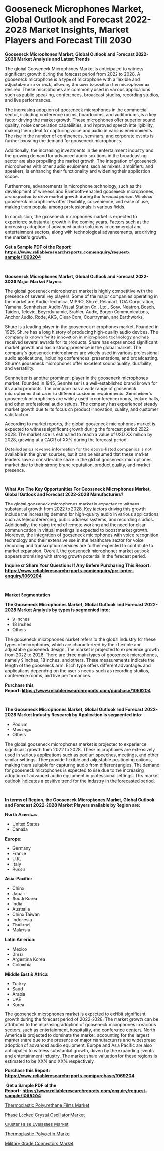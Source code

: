 <p><h1>Gooseneck Microphones Market, Global Outlook and Forecast 2022-2028 Market Insights, Market Players and Forecast Till 2030</h1></p><p><strong>Gooseneck Microphones Market, Global Outlook and Forecast 2022-2028 Market Analysis and Latest Trends</strong></p>
<p><p>The global Gooseneck Microphones Market is anticipated to witness significant growth during the forecast period from 2022 to 2028. A gooseneck microphone is a type of microphone with a flexible and adjustable arm or neck, allowing the user to position the microphone as desired. These microphones are commonly used in various applications such as public speaking, conferences, broadcast studios, recording studios, and live performances.</p><p>The increasing adoption of gooseneck microphones in the commercial sector, including conference rooms, boardrooms, and auditoriums, is a key factor driving the market growth. These microphones offer superior sound quality, noise cancellation capabilities, and improved speech intelligibility, making them ideal for capturing voice and audio in various environments. The rise in the number of conferences, seminars, and corporate events is further boosting the demand for gooseneck microphones.</p><p>Additionally, the increasing investments in the entertainment industry and the growing demand for advanced audio solutions in the broadcasting sector are also propelling the market growth. The integration of gooseneck microphones with other audio equipment, such as mixers, amplifiers, and speakers, is enhancing their functionality and widening their application scope.</p><p>Furthermore, advancements in microphone technology, such as the development of wireless and Bluetooth-enabled gooseneck microphones, are expected to drive market growth during the forecast period. Wireless gooseneck microphones offer flexibility, convenience, and ease of use, making them popular among professionals in various fields.</p><p>In conclusion, the gooseneck microphones market is expected to experience substantial growth in the coming years. Factors such as the increasing adoption of advanced audio solutions in commercial and entertainment sectors, along with technological advancements, are driving the market's growth.</p></p>
<p><strong>Get a Sample PDF of the Report:&nbsp; <a href="https://www.reliableresearchreports.com/enquiry/request-sample/1069204">https://www.reliableresearchreports.com/enquiry/request-sample/1069204</a></strong></p>
<p>&nbsp;</p>
<p><strong>Gooseneck Microphones Market, Global Outlook and Forecast 2022-2028 Major Market Players</strong></p>
<p><p>The global gooseneck microphones market is highly competitive with the presence of several key players. Some of the major companies operating in the market are Audio-Technica, MIPRO, Shure, Relacart, TOA Corporation, Yamaha, Sennheiser, Audio-Visual Station Co., Ltd., Sony, Neatron, Bosch, Taiden, Televic, Beyerdynamic, Brahler, Audix, Bogen Communications, Anchor Audio, Rode, AKG, Clear-Com, Countryman, and Earthworks.</p><p>Shure is a leading player in the gooseneck microphones market. Founded in 1925, Shure has a long history of producing high-quality audio devices. The company is known for its innovation in microphone technology and has received several awards for its products. Shure has experienced significant market growth and has a strong presence in the global market. The company's gooseneck microphones are widely used in various professional audio applications, including conferences, presentations, and broadcasting. Shure's gooseneck microphones offer excellent sound quality, durability, and versatility.</p><p>Sennheiser is another prominent player in the gooseneck microphones market. Founded in 1945, Sennheiser is a well-established brand known for its audio products. The company has a wide range of gooseneck microphones that cater to different customer requirements. Sennheiser's gooseneck microphones are widely used in conference rooms, lecture halls, and other professional audio setups. The company has experienced steady market growth due to its focus on product innovation, quality, and customer satisfaction.</p><p>According to market reports, the global gooseneck microphones market is expected to witness significant growth during the forecast period 2022-2028. The market size is estimated to reach a value of USD XX million by 2028, growing at a CAGR of XX% during the forecast period.</p><p>Detailed sales revenue information for the above-listed companies is not available in the given sources, but it can be assumed that these market leaders have a considerable share in the global gooseneck microphones market due to their strong brand reputation, product quality, and market presence.</p></p>
<p>&nbsp;</p>
<p><strong>What Are The Key Opportunities For Gooseneck Microphones Market, Global Outlook and Forecast 2022-2028 Manufacturers?</strong></p>
<p><p>The global gooseneck microphones market is expected to witness substantial growth from 2022 to 2028. Key factors driving this growth include the increasing demand for high-quality audio in various applications such as teleconferencing, public address systems, and recording studios. Additionally, the rising trend of remote working and the need for clear communication in virtual meetings is expected to boost market growth. Moreover, the integration of gooseneck microphones with voice recognition technology and their extensive use in the healthcare sector for voice recording and transcription services are further expected to contribute to market expansion. Overall, the gooseneck microphones market outlook appears promising with strong growth potential in the forecast period.</p></p>
<p><strong>Inquire or Share Your Questions If Any Before Purchasing This Report: <a href="https://www.reliableresearchreports.com/enquiry/pre-order-enquiry/1069204">https://www.reliableresearchreports.com/enquiry/pre-order-enquiry/1069204</a></strong></p>
<p>&nbsp;</p>
<p><strong>Market Segmentation</strong></p>
<p><strong>The Gooseneck Microphones Market, Global Outlook and Forecast 2022-2028 Market Analysis by types is segmented into:</strong></p>
<p><ul><li>9 Inches</li><li>18 Inches</li><li>Others</li></ul></p>
<p><p>The gooseneck microphones market refers to the global industry for these types of microphones, which are characterized by their flexible and adjustable gooseneck design. The market is projected to experience growth from 2022 to 2028. There are three main types of gooseneck microphones, namely 9 inches, 18 inches, and others. These measurements indicate the length of the gooseneck arm. Each type offers different advantages and applications depending on the user's needs, such as recording studios, conference rooms, and live performances.</p></p>
<p><strong>Purchase this Report:&nbsp;<a href="https://www.reliableresearchreports.com/purchase/1069204">https://www.reliableresearchreports.com/purchase/1069204</a></strong></p>
<p>&nbsp;</p>
<p><strong>The Gooseneck Microphones Market, Global Outlook and Forecast 2022-2028 Market Industry Research by Application is segmented into:</strong></p>
<p><ul><li>Podium</li><li>Meetings</li><li>Others</li></ul></p>
<p><p>The global gooseneck microphones market is projected to experience significant growth from 2022 to 2028. These microphones are extensively used in various applications such as podium speeches, meetings, and other similar settings. They provide flexible and adjustable positioning options, making them suitable for capturing audio from different angles. The demand for gooseneck microphones is expected to rise due to the increasing adoption of advanced audio equipment in professional settings. This market outlook indicates a positive trend for the industry in the forecasted period.</p></p>
<p>&nbsp;</p>
<p><strong>In terms of Region, the Gooseneck Microphones Market, Global Outlook and Forecast 2022-2028 Market Players available by Region are:</strong></p>
<p>
    <p> <strong> North America: </strong>
        <ul>
            <li>United States</li>
            <li>Canada</li>
        </ul>
        </p> 
    <p> <strong> Europe: </strong>
        <ul>
            <li>Germany</li>
            <li>France</li>
            <li>U.K.</li>
            <li>Italy</li>
            <li>Russia</li>
        </ul>
        </p> 
    <p> <strong> Asia-Pacific: </strong>
        <ul>
            <li>China</li>
            <li>Japan</li>
            <li>South Korea</li>
            <li>India</li>
            <li>Australia</li>
            <li>China Taiwan</li>
            <li>Indonesia</li>
            <li>Thailand</li>
            <li>Malaysia</li>
        </ul>
        </p> 
    <p> <strong> Latin America: </strong>
        <ul>
            <li>Mexico</li>
            <li>Brazil</li>
            <li>Argentina Korea</li>
            <li>Colombia</li>
        </ul>
        </p> 
    <p> <strong> Middle East & Africa: </strong>
        <ul>
            <li>Turkey</li>
            <li>Saudi</li>
            <li>Arabia</li>
            <li>UAE</li>
            <li>Korea</li>
        </ul>
    </p>
    </p>
<p><p>The gooseneck microphones market is expected to exhibit significant growth during the forecast period of 2022-2028. The market growth can be attributed to the increasing adoption of gooseneck microphones in various sectors, such as entertainment, hospitality, and conference centers. North America is projected to dominate the market, accounting for the largest market share due to the presence of major manufacturers and widespread adoption of advanced audio equipment. Europe and Asia Pacific are also anticipated to witness substantial growth, driven by the expanding events and entertainment industry. The market share valuation for these regions is estimated to be XX% and XX% respectively.</p></p>
<p><strong>Purchase this Report: <a href="https://www.reliableresearchreports.com/purchase/1069204">https://www.reliableresearchreports.com/purchase/1069204</a></strong></p>
<p>&nbsp;<strong>Get a Sample PDF of the Report:&nbsp;&nbsp;<a href="https://www.reliableresearchreports.com/enquiry/request-sample/1069204">https://www.reliableresearchreports.com/enquiry/request-sample/1069204</a></strong></p>
<p><strong></strong></p>
<p><p><a href="https://medium.com/@fifth.dress.cause/thermoplastic-polyurethane-films-market-size-growth-forecast-2023-2030-23f97ccafe87">Thermoplastic Polyurethane Films Market</a></p><p><a href="https://www.reportprime.com/phase-locked-crystal-oscillator-r3602">Phase Locked Crystal Oscillator Market</a></p><p><a href="https://www.linkedin.com/pulse/cluster-false-eyelashes-market-research-report-unlocks-analysis-vfare/">Cluster False Eyelashes Market</a></p><p><a href="https://medium.com/@soap.equip.win/thermoplastic-polyolefin-market-size-growth-forecast-2023-2030-9f28734a8fdc">Thermoplastic Polyolefin Market</a></p><p><a href="https://www.reportprime.com/military-grade-connectors-r3601">Military Grade Connectors Market</a></p></p>